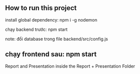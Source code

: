 
How to run this project
-------------------------------------------------------
install global dependency:
npm i -g nodemon

chạy backend trước:
npm start

note: đổi database trong file backend/src/config.js

chạy frontend sau:
npm start
-------------------------------------------------------

Report and Presentation inside the Report + Presentation Folder